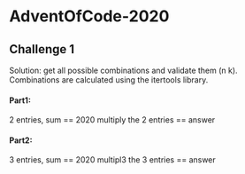 # AdventOfCode-2020

## Challenge 1

Solution: get all possible combinations and validate them (n k). Combinations are calculated using the itertools library.

#### Part1:

2 entries, sum == 2020
multiply the 2 entries == answer

#### Part2:

3 entries, sum == 2020
multipl3 the 3 entries == answer
